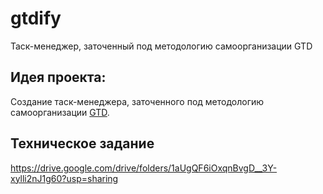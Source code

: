 # gtdify
Таск-менеджер, заточенный под методологию самоорганизации GTD

## Идея проекта: 
Создание таск-менеджера, заточенного под методологию самоорганизации [GTD](https://en.wikipedia.org/wiki/Getting_Things_Done "Что такое GTD?").

## Техническое задание
https://drive.google.com/drive/folders/1aUgQF6iOxqnBvgD__3Y-xylli2nJ1g60?usp=sharing
